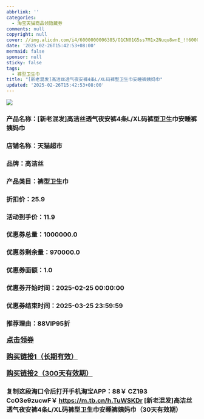 ```yaml
---
abbrlink: ''
categories:
  - 淘宝天猫商品领隐藏券
comments: null
copyright: null
cover: //img.alicdn.com/i4/6000000006385/O1CN01G5ss7M1x2Nuqu8wnE_!!6000000006385-0-sm.jpg
date: '2025-02-26T15:42:53+08:00'
mermaid: false
sponsor: null
sticky: false
tags:
  - 裤型卫生巾
title: "[新老混发]高洁丝透气夜安裤4条L/XL码裤型卫生巾安睡裤姨妈巾"
updated: '2025-02-26T15:42:53+08:00'
--- 
```


![](//img.alicdn.com/i4/6000000006385/O1CN01G5ss7M1x2Nuqu8wnE_!!6000000006385-0-sm.jpg)

### 产品名称：[新老混发]高洁丝透气夜安裤4条L/XL码裤型卫生巾安睡裤姨妈巾
### 店铺名称：天猫超市
### 品牌：高洁丝
### 产品类目：裤型卫生巾
### 折扣价：25.9
### 活动到手价：11.9
### 优惠券总量：1000000.0
### 优惠券剩余量：970000.0
### 优惠券面额：1.0
### 优惠券开始时间：2025-02-25 00:00:00	
### 优惠券结束时间：2025-03-25 23:59:59	
### 推荐理由：88VIP95折

<p style="font-size: 18px; font-weight: bold;">
  <a href="https://uland.taobao.com/coupon/edetail?e=LMZbuQaU%2BKWlhHvvyUNXZfh8CuWt5YH5OVuOuRD5gLJMmdsrkidbOWBzzpT26idJv50ajSBMa1FuidJXinZPBXM7lDdiYHmJ0ZgcuC0HhPb1vCxAG7%2Bc8Xra4KGnS9GefdVVjp4PyQTyMW3eIAWKRa6LeGhgJY%2B%2F7NjcxRIBfQbVM%2Fe4LpP7Oq9ple94x%2FzCiKyOT%2F7IxqUXx0iJQMODC8z%2BqQ6G6CH%2Bl9JUUlFRIV%2BKKoz%2FahSTdjW6CW2SaWtRHsHfkY5nVlAaQcAM%2FbthayDr7OlWOTHATSwRXd%2Bg%2BDZwjMTi6JY3u0ih0lGeG0N9swDhlpaMEawCGruttYDvNg%3D%3D&traceId=21665f9817407225954674899d132c&union_lens=lensId%3AOPT%401740722610%400bf8ca63_0d67_1954b2721ee_32fc%4001%40eyJmbG9vcklkIjo3MzM1NH0ie" target="_blank">点击领券</a>
</p>
<p style="font-size: 18px; font-weight: bold;">
  <a href="https://s.click.taobao.com/t?e=m%3D2%26s%3DmjlOKV5En2lw4vFB6t2Z2ueEDrYVVa64K7Vc7tFgwiHjf2vlNIV67kyLuerTQxoGtTN3K9waqqj3ID%2FV1RqsF4wnCJeELi4I%2FIEn%2BS1IjHAB0ghlTd7WlZVm%2FOAUUFw71qrpxiwMoCNxc1AtbZGVSz1as9dE8xRAUY7hrUMeysSMHuv7RoNv0Q0jFsbsQ7KWJcpAYxPv%2BBlFpGVbw%2FAJ3YSx%2BZLhmu1Yop%2FSIA6DzHRzoJmAjiaoXcwiJdU5NoyvjCYtYGASbzRUrFwjXfRKMROfYmExpA2104bt%2FCh0HCYhxHVAXAnYFhiVpgG0MD7n%2BIup62zqUgk%3D" target="_blank">购买链接1（长期有效）</a>
</p>
<p style="font-size: 18px; font-weight: bold;">
  <a href="https://s.click.taobao.com/4TPLRYs" target="_blank">购买链接2（300天有效期）</a>
</p>

### 复制这段淘口令后打开手机淘宝APP：88￥ CZ193 CcO3e9zucwF￥ https://m.tb.cn/h.TuWSKDr  [新老混发]高洁丝透气夜安裤4条L/XL码裤型卫生巾安睡裤姨妈巾（30天有效期）
